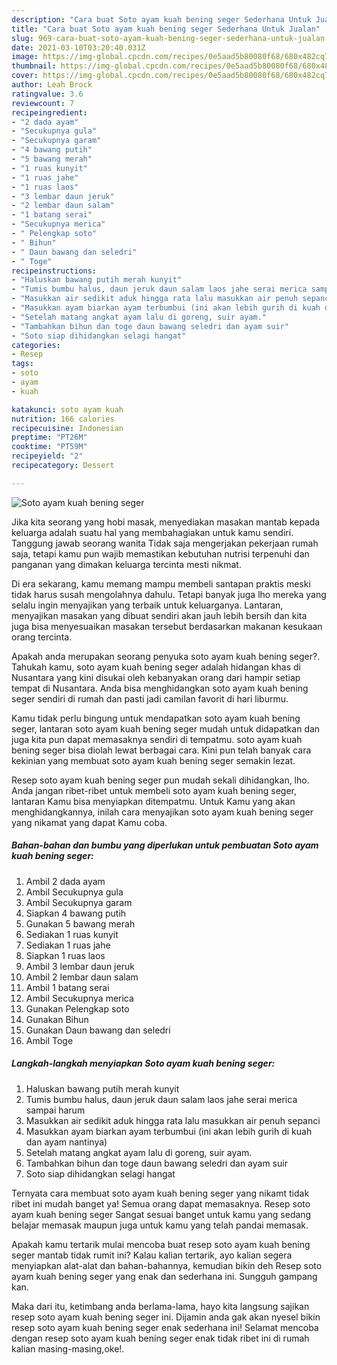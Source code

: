 ```yaml
---
description: "Cara buat Soto ayam kuah bening seger Sederhana Untuk Jualan"
title: "Cara buat Soto ayam kuah bening seger Sederhana Untuk Jualan"
slug: 969-cara-buat-soto-ayam-kuah-bening-seger-sederhana-untuk-jualan
date: 2021-03-10T03:20:40.031Z
image: https://img-global.cpcdn.com/recipes/0e5aad5b80080f68/680x482cq70/soto-ayam-kuah-bening-seger-foto-resep-utama.jpg
thumbnail: https://img-global.cpcdn.com/recipes/0e5aad5b80080f68/680x482cq70/soto-ayam-kuah-bening-seger-foto-resep-utama.jpg
cover: https://img-global.cpcdn.com/recipes/0e5aad5b80080f68/680x482cq70/soto-ayam-kuah-bening-seger-foto-resep-utama.jpg
author: Leah Brock
ratingvalue: 3.6
reviewcount: 7
recipeingredient:
- "2 dada ayam"
- "Secukupnya gula"
- "Secukupnya garam"
- "4 bawang putih"
- "5 bawang merah"
- "1 ruas kunyit"
- "1 ruas jahe"
- "1 ruas laos"
- "3 lembar daun jeruk"
- "2 lembar daun salam"
- "1 batang serai"
- "Secukupnya merica"
- " Pelengkap soto"
- " Bihun"
- " Daun bawang dan seledri"
- " Toge"
recipeinstructions:
- "Haluskan bawang putih merah kunyit"
- "Tumis bumbu halus, daun jeruk daun salam laos jahe serai merica sampai harum"
- "Masukkan air sedikit aduk hingga rata lalu masukkan air penuh sepanci"
- "Masukkan ayam biarkan ayam terbumbui (ini akan lebih gurih di kuah dan ayam nantinya)"
- "Setelah matang angkat ayam lalu di goreng, suir ayam."
- "Tambahkan bihun dan toge daun bawang seledri dan ayam suir"
- "Soto siap dihidangkan selagi hangat"
categories:
- Resep
tags:
- soto
- ayam
- kuah

katakunci: soto ayam kuah 
nutrition: 166 calories
recipecuisine: Indonesian
preptime: "PT26M"
cooktime: "PT59M"
recipeyield: "2"
recipecategory: Dessert

---
```



![Soto ayam kuah bening seger](https://img-global.cpcdn.com/recipes/0e5aad5b80080f68/680x482cq70/soto-ayam-kuah-bening-seger-foto-resep-utama.jpg)

Jika kita seorang yang hobi masak, menyediakan masakan mantab kepada keluarga adalah suatu hal yang membahagiakan untuk kamu sendiri. Tanggung jawab seorang  wanita Tidak saja mengerjakan pekerjaan rumah saja, tetapi kamu pun wajib memastikan kebutuhan nutrisi terpenuhi dan panganan yang dimakan keluarga tercinta mesti nikmat.

Di era  sekarang, kamu memang mampu membeli santapan praktis meski tidak harus susah mengolahnya dahulu. Tetapi banyak juga lho mereka yang selalu ingin menyajikan yang terbaik untuk keluarganya. Lantaran, menyajikan masakan yang dibuat sendiri akan jauh lebih bersih dan kita juga bisa menyesuaikan masakan tersebut berdasarkan makanan kesukaan orang tercinta. 



Apakah anda merupakan seorang penyuka soto ayam kuah bening seger?. Tahukah kamu, soto ayam kuah bening seger adalah hidangan khas di Nusantara yang kini disukai oleh kebanyakan orang dari hampir setiap tempat di Nusantara. Anda bisa menghidangkan soto ayam kuah bening seger sendiri di rumah dan pasti jadi camilan favorit di hari liburmu.

Kamu tidak perlu bingung untuk mendapatkan soto ayam kuah bening seger, lantaran soto ayam kuah bening seger mudah untuk didapatkan dan juga kita pun dapat memasaknya sendiri di tempatmu. soto ayam kuah bening seger bisa diolah lewat berbagai cara. Kini pun telah banyak cara kekinian yang membuat soto ayam kuah bening seger semakin lezat.

Resep soto ayam kuah bening seger pun mudah sekali dihidangkan, lho. Anda jangan ribet-ribet untuk membeli soto ayam kuah bening seger, lantaran Kamu bisa menyiapkan ditempatmu. Untuk Kamu yang akan menghidangkannya, inilah cara menyajikan soto ayam kuah bening seger yang nikamat yang dapat Kamu coba.

<!--inarticleads1-->

##### Bahan-bahan dan bumbu yang diperlukan untuk pembuatan Soto ayam kuah bening seger:

1. Ambil 2 dada ayam
1. Ambil Secukupnya gula
1. Ambil Secukupnya garam
1. Siapkan 4 bawang putih
1. Gunakan 5 bawang merah
1. Sediakan 1 ruas kunyit
1. Sediakan 1 ruas jahe
1. Siapkan 1 ruas laos
1. Ambil 3 lembar daun jeruk
1. Ambil 2 lembar daun salam
1. Ambil 1 batang serai
1. Ambil Secukupnya merica
1. Gunakan  Pelengkap soto
1. Gunakan  Bihun
1. Gunakan  Daun bawang dan seledri
1. Ambil  Toge




<!--inarticleads2-->

##### Langkah-langkah menyiapkan Soto ayam kuah bening seger:

1. Haluskan bawang putih merah kunyit
1. Tumis bumbu halus, daun jeruk daun salam laos jahe serai merica sampai harum
1. Masukkan air sedikit aduk hingga rata lalu masukkan air penuh sepanci
1. Masukkan ayam biarkan ayam terbumbui (ini akan lebih gurih di kuah dan ayam nantinya)
1. Setelah matang angkat ayam lalu di goreng, suir ayam.
1. Tambahkan bihun dan toge daun bawang seledri dan ayam suir
1. Soto siap dihidangkan selagi hangat




Ternyata cara membuat soto ayam kuah bening seger yang nikamt tidak ribet ini mudah banget ya! Semua orang dapat memasaknya. Resep soto ayam kuah bening seger Sangat sesuai banget untuk kamu yang sedang belajar memasak maupun juga untuk kamu yang telah pandai memasak.

Apakah kamu tertarik mulai mencoba buat resep soto ayam kuah bening seger mantab tidak rumit ini? Kalau kalian tertarik, ayo kalian segera menyiapkan alat-alat dan bahan-bahannya, kemudian bikin deh Resep soto ayam kuah bening seger yang enak dan sederhana ini. Sungguh gampang kan. 

Maka dari itu, ketimbang anda berlama-lama, hayo kita langsung sajikan resep soto ayam kuah bening seger ini. Dijamin anda gak akan nyesel bikin resep soto ayam kuah bening seger enak sederhana ini! Selamat mencoba dengan resep soto ayam kuah bening seger enak tidak ribet ini di rumah kalian masing-masing,oke!.

